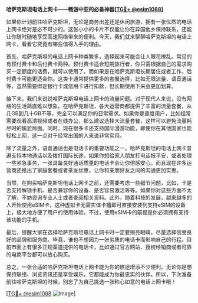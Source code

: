 **哈萨克斯坦电话上网卡——畅游中亚的必备神器[[TG💪+ @esim1088](https://t.me/s/esim1088)]**

如果你计划前往哈萨克斯坦，无论是商务出差还是休闲旅游，拥有一张优质的电话上网卡绝对是必不可少的。这张小小的卡片不仅能让你在异国他乡保持联系，还能让你随时随地享受高速网络带来的便利。今天，我们就来聊聊哈萨克斯坦的电话上网卡，看看它究竟有哪些值得入手的理由。

首先，哈萨克斯坦的电话上网卡种类繁多，选择起来可能会让人眼花缭乱。常见的有预付费卡和后付费卡两种。预付费卡适合短期旅行者，你只需根据自己的需求购买一定额度的话费，就可以使用了。而如果是在哈萨克斯坦长期居住或者工作，后付费卡可能更适合你。这类卡通常提供更多的套餐选择，比如无限流量、语音通话等，虽然需要绑定银行卡或信用卡进行扣款，但长期使用下来会更加划算。

接下来，我们来说说哈萨克斯坦电话上网卡的流量问题。对于现代人来说，没有网络的生活简直难以想象。在哈萨克斯坦，各大运营商都提供了丰富的流量套餐，从几GB到几十GB不等，完全可以满足你的日常需求。如果你是重度用户，比如经常需要观看高清视频或者在线办公，那么建议选择大流量套餐，这样可以避免流量耗尽时的尴尬局面。同时，现在很多卡还支持国际漫游功能，即使你在其他国家也能轻松上网，这一点对于经常出国的人来说非常实用。

除了流量之外，语音通话也是电话卡的重要功能之一。哈萨克斯坦的电话上网卡普遍支持本地通话以及拨打国际长途。如果你想给家人朋友打电话报平安，或者处理一些紧急事务，一张具备良好通话质量的电话卡会让你倍感安心。而且现在许多运营商还推出了家庭套餐或者亲友优惠，让你和亲朋好友之间的沟通更加实惠。

当然，在购买哈萨克斯坦电话上网卡之前，还需要考虑一些细节问题。比如，卡是否支持解锁手机、是否兼容你的设备、是否容易激活等等。如果你对这些方面不太了解，不妨咨询专业人士或者查阅相关资料。此外，随着科技的发展，越来越多的人开始使用eSIM卡，这种虚拟卡无需实体卡槽即可直接安装到支持eSIM的设备上，极大地方便了用户的使用体验。不过，使用eSIM卡的前提是你必须拥有支持该功能的手机。

最后，提醒大家在选择哈萨克斯坦电话上网卡时一定要擦亮眼睛，尽量选择信誉良好的品牌和服务商。毕竟，谁也不想因为一张劣质的电话卡而影响自己的行程。目前市面上有很多正规渠道提供的电话卡，比如通过官方网站、授权经销商或者可靠的电商平台都可以放心购买。

总之，一张合适的哈萨克斯坦电话上网卡能为你的旅途增添不少便利。无论你是想保持联络、浏览资讯还是享受娱乐，它都能成为你最忠实的伙伴。所以，下次准备前往哈萨克斯坦的时候，别忘了为自己挑选一张称心如意的电话上网卡哦！

[[TG💪+ @esim1088](https://t.me/s/esim1088) ![Image](https://i.postimg.cc/4NQfJmqS/Snipaste-2025-05-13-00-14-12.png)]